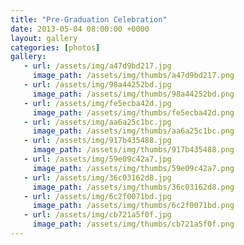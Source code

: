 ```yaml
---
title: "Pre-Graduation Celebration"
date: 2013-05-04 08:00:00 +0000
layout: gallery
categories: [photos]
gallery:
   - url: /assets/img/a47d9bd217.jpg
     image_path: /assets/img/thumbs/a47d9bd217.png
   - url: /assets/img/98a44252bd.jpg
     image_path: /assets/img/thumbs/98a44252bd.png
   - url: /assets/img/fe5ecba42d.jpg
     image_path: /assets/img/thumbs/fe5ecba42d.png
   - url: /assets/img/aa6a25c1bc.jpg
     image_path: /assets/img/thumbs/aa6a25c1bc.png
   - url: /assets/img/917b435488.jpg
     image_path: /assets/img/thumbs/917b435488.png
   - url: /assets/img/59e09c42a7.jpg
     image_path: /assets/img/thumbs/59e09c42a7.png
   - url: /assets/img/36c03162d8.jpg
     image_path: /assets/img/thumbs/36c03162d8.png
   - url: /assets/img/6c2f0071bd.jpg
     image_path: /assets/img/thumbs/6c2f0071bd.png
   - url: /assets/img/cb721a5f0f.jpg
     image_path: /assets/img/thumbs/cb721a5f0f.png
---
```

